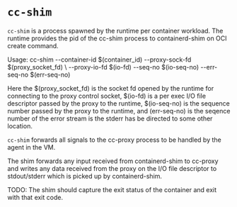 # `cc-shim`

`cc-shim` is a process spawned by the runtime per container workload. The runtime 
provides the pid of the cc-shim process to containerd-shim on OCI create command.

Usage:
   cc-shim --container-id $(container_id) --proxy-sock-fd $(proxy_socket_fd) \ 
	--proxy-io-fd $(io-fd) --seq-no $(io-seq-no) --err-seq-no $(err-seq-no)

Here the $(proxy_socket_fd) is the socket fd opened by the runtime for connecting
to the proxy control socket, $(io-fd) is a per exec I/O file descriptor passed by 
the proxy to the runtime, $(io-seq-no) is the sequence number passed by the proxy
to the runtime, and (err-seq-no) is the seqence number of the error stream is the
stderr has be directed to some other location.

`cc-shim` forwards all signals to the cc-proxy process to be handled by the agent
in the VM.

The shim forwards any input received from containerd-shim to cc-proxy and 
writes any data received from the proxy on the I/O file descriptor to stdout/stderr
which is picked up by containerd-shim.

TODO:
The shim should capture the exit status of the container and exit with that exit code.
